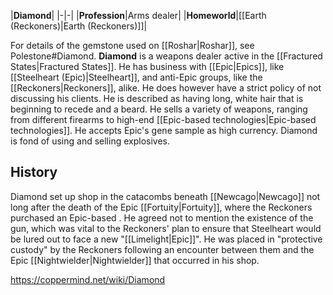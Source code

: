 |**Diamond**|
|-|-|
|**Profession**|Arms dealer|
|**Homeworld**|[[Earth (Reckoners)\|Earth (Reckoners)]]|

For details of the gemstone used on [[Roshar\|Roshar]], see Polestone#Diamond.
**Diamond** is a weapons dealer active in the [[Fractured States\|Fractured States]]. He has business with [[Epic\|Epics]], like [[Steelheart (Epic)\|Steelheart]], and anti-Epic groups, like the [[Reckoners\|Reckoners]], alike. He does however have a strict policy of not discussing his clients.
He is described as having long, white hair that is beginning to recede and a beard.
He sells a variety of weapons, ranging from different firearms to high-end [[Epic-based technologies\|Epic-based technologies]]. He accepts Epic's gene sample as high currency.
Diamond is fond of using and selling explosives.

## History
Diamond set up shop in the catacombs beneath [[Newcago\|Newcago]] not long after the death of the Epic [[Fortuity\|Fortuity]], where the Reckoners purchased an Epic-based . He agreed not to mention the existence of the gun, which was vital to the Reckoners' plan to ensure that Steelheart would be lured out to face a new "[[Limelight\|Epic]]".
He was placed in "protective custody" by the Reckoners following an encounter between them and the Epic [[Nightwielder\|Nightwielder]] that occurred in his shop.



https://coppermind.net/wiki/Diamond